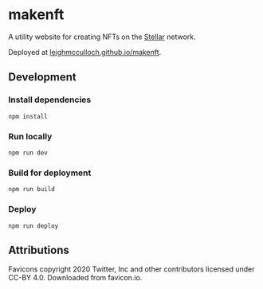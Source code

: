 # makenft

A utility website for creating NFTs on the [Stellar] network.

Deployed at [leighmcculloch.github.io/makenft].

## Development

### Install dependencies

```
npm install
```

### Run locally

```
npm run dev
```

### Build for deployment

```
npm run build
```

### Deploy

```
npm run deploy
```

## Attributions

Favicons copyright 2020 Twitter, Inc and other contributors licensed under
CC-BY 4.0. Downloaded from favicon.io.


[Stellar]: https://stellar.org
[leighmcculloch.github.io/makenft]: https://leighmcculloch.github.io/makenft
